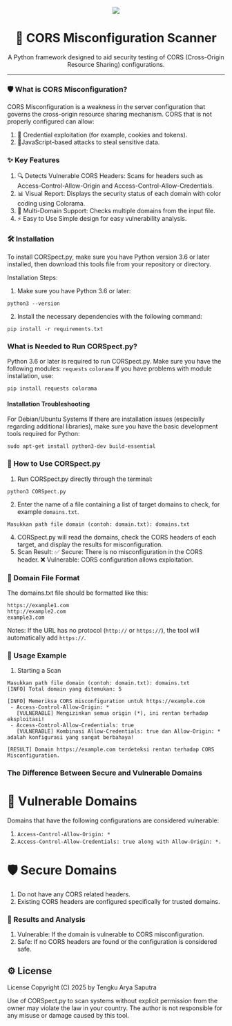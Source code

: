 <p align="center"><img src="https://i.imgur.com/8kltxBa.png" /></p>

<h1 align="center">🚀 CORS Misconfiguration Scanner</h1>

<p align="center">
  A Python framework designed to aid security testing of CORS (Cross-Origin Resource Sharing) configurations.
</p>

<hr>

### 🛡️ What is CORS Misconfiguration?
CORS Misconfiguration is a weakness in the server configuration that governs the cross-origin resource sharing mechanism. CORS that is not properly configured can allow:

1. 📂 Credential exploitation (for example, cookies and tokens).
2. 🎯JavaScript-based attacks to steal sensitive data.

### ✨ Key Features

1. 🔍 Detects Vulnerable CORS Headers:
Scans for headers such as Access-Control-Allow-Origin and Access-Control-Allow-Credentials.
2. 📊 Visual Report:
Displays the security status of each domain with color coding using Colorama.
3. 📁 Multi-Domain Support:
Checks multiple domains from the input file.
4. ⚡ Easy to Use
Simple design for easy vulnerability analysis.

### 🛠️ Installation
To install CORSpect.py, make sure you have Python version 3.6 or later installed, then download this tools file from your repository or directory.

Installation Steps:
1. Make sure you have Python 3.6 or later:
```
python3 --version
```
2. Install the necessary dependencies with the following command:
```
pip install -r requirements.txt
```

### What is Needed to Run CORSpect.py?
Python 3.6 or later is required to run CORSpect.py.
Make sure you have the following modules:
`requests`
`colorama`
If you have problems with module installation, use:
```
pip install requests colorama
```
#### Installation Troubleshooting
For Debian/Ubuntu Systems
If there are installation issues (especially regarding additional libraries), make sure you have the basic development tools required for Python:
```
sudo apt-get install python3-dev build-essential
```
### 📖 How to Use CORSpect.py
1. Run CORSpect.py directly through the terminal:
```
python3 CORSpect.py
```
2. Enter the name of a file containing a list of target domains to check, for example `domains.txt`.
```
Masukkan path file domain (contoh: domain.txt): domains.txt
```
4. CORSpect.py will read the domains, check the CORS headers of each target, and display the results for misconfiguration.
5. Scan Result:
✅ Secure: There is no misconfiguration in the CORS header.
❌ Vulnerable: CORS configuration allows exploitation.

### 📂 Domain File Format
The domains.txt file should be formatted like this:
```
https://example1.com
http://example2.com
example3.com
```
Notes: If the URL has no protocol (`http://` or `https://`), the tool will automatically add `https://`.

### 🧪 Usage Example
1. Starting a Scan
```
Masukkan path file domain (contoh: domain.txt): domains.txt
[INFO] Total domain yang ditemukan: 5

[INFO] Memeriksa CORS misconfiguration untuk https://example.com
 - Access-Control-Allow-Origin: *
   [VULNERABLE] Mengizinkan semua origin (*), ini rentan terhadap eksploitasi!
 - Access-Control-Allow-Credentials: true
   [VULNERABLE] Kombinasi Allow-Credentials: true dan Allow-Origin: * adalah konfigurasi yang sangat berbahaya!

[RESULT] Domain https://example.com terdeteksi rentan terhadap CORS Misconfiguration.

```

### The Difference Between Secure and Vulnerable Domains
# 🎯 Vulnerable Domains
Domains that have the following configurations are considered vulnerable:
1. `Access-Control-Allow-Origin: *`
2. `Access-Control-Allow-Credentials: true along with Allow-Origin: *.`

# 🛡️ Secure Domains
1. Do not have any CORS related headers.
2. Existing CORS headers are configured specifically for trusted domains.

### 🎯 Results and Analysis
1. Vulnerable:
If the domain is vulnerable to CORS misconfiguration.
2. Safe:
If no CORS headers are found or the configuration is considered safe.

## ⚙️ License
License
Copyright (C) 2025 by Tengku Arya Saputra

Use of CORSpect.py to scan systems without explicit permission from the owner may violate the law in your country. The author is not responsible for any misuse or damage caused by this tool.
